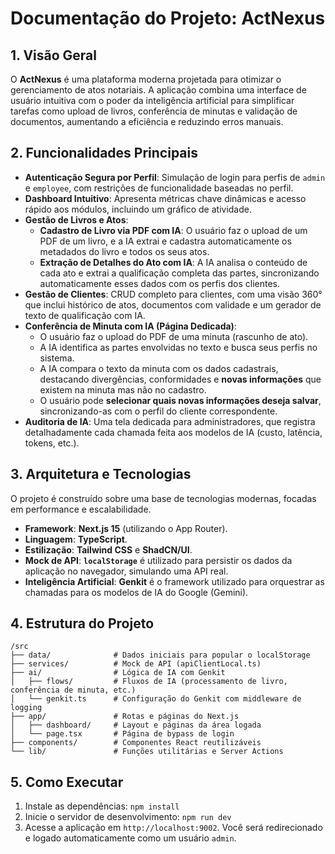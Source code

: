 # Documentação do Projeto: ActNexus

## 1. Visão Geral

O **ActNexus** é uma plataforma moderna projetada para otimizar o gerenciamento de atos notariais. A aplicação combina uma interface de usuário intuitiva com o poder da inteligência artificial para simplificar tarefas como upload de livros, conferência de minutas e validação de documentos, aumentando a eficiência e reduzindo erros manuais.

## 2. Funcionalidades Principais

- **Autenticação Segura por Perfil**: Simulação de login para perfis de `admin` e `employee`, com restrições de funcionalidade baseadas no perfil.
- **Dashboard Intuitivo**: Apresenta métricas chave dinâmicas e acesso rápido aos módulos, incluindo um gráfico de atividade.
- **Gestão de Livros e Atos**:
  - **Cadastro de Livro via PDF com IA**: O usuário faz o upload de um PDF de um livro, e a IA extrai e cadastra automaticamente os metadados do livro e todos os seus atos.
  - **Extração de Detalhes do Ato com IA**: A IA analisa o conteúdo de cada ato e extrai a qualificação completa das partes, sincronizando automaticamente esses dados com os perfis dos clientes.
- **Gestão de Clientes**: CRUD completo para clientes, com uma visão 360° que inclui histórico de atos, documentos com validade e um gerador de texto de qualificação com IA.
- **Conferência de Minuta com IA (Página Dedicada)**:
  - O usuário faz o upload do PDF de uma minuta (rascunho de ato).
  - A IA identifica as partes envolvidas no texto e busca seus perfis no sistema.
  - A IA compara o texto da minuta com os dados cadastrais, destacando divergências, conformidades e **novas informações** que existem na minuta mas não no cadastro.
  - O usuário pode **selecionar quais novas informações deseja salvar**, sincronizando-as com o perfil do cliente correspondente.
- **Auditoria de IA**: Uma tela dedicada para administradores, que registra detalhadamente cada chamada feita aos modelos de IA (custo, latência, tokens, etc.).

## 3. Arquitetura e Tecnologias

O projeto é construído sobre uma base de tecnologias modernas, focadas em performance e escalabilidade.

- **Framework**: **Next.js 15** (utilizando o App Router).
- **Linguagem**: **TypeScript**.
- **Estilização**: **Tailwind CSS** e **ShadCN/UI**.
- **Mock de API**: **`localStorage`** é utilizado para persistir os dados da aplicação no navegador, simulando uma API real.
- **Inteligência Artificial**: **Genkit** é o framework utilizado para orquestrar as chamadas para os modelos de IA do Google (Gemini).

## 4. Estrutura do Projeto

```
/src
├── data/              # Dados iniciais para popular o localStorage
├── services/          # Mock de API (apiClientLocal.ts)
├── ai/                # Lógica de IA com Genkit
│   ├── flows/         # Fluxos de IA (processamento de livro, conferência de minuta, etc.)
│   └── genkit.ts      # Configuração do Genkit com middleware de logging
├── app/               # Rotas e páginas do Next.js
│   ├── dashboard/     # Layout e páginas da área logada
│   └── page.tsx       # Página de bypass de login
├── components/        # Componentes React reutilizáveis
└── lib/               # Funções utilitárias e Server Actions
```

## 5. Como Executar

1. Instale as dependências: `npm install`
2. Inicie o servidor de desenvolvimento: `npm run dev`
3. Acesse a aplicação em `http://localhost:9002`. Você será redirecionado e logado automaticamente como um usuário `admin`.
